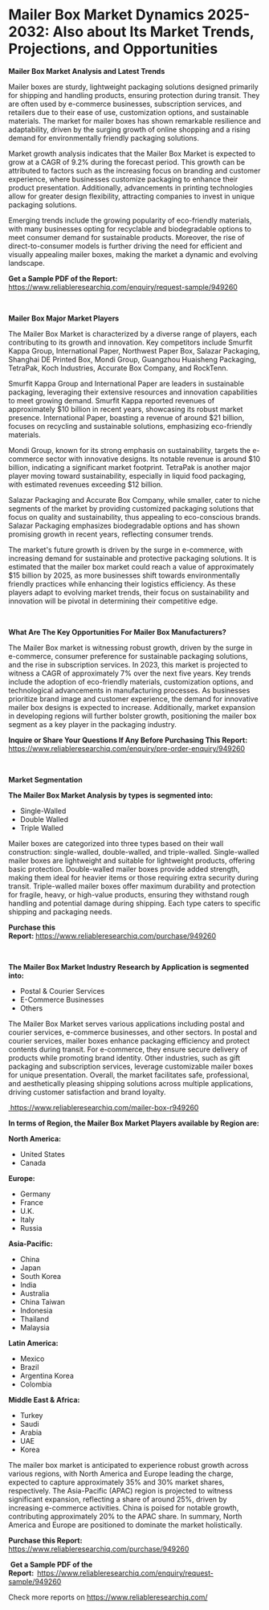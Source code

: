 <p><h1>Mailer Box Market Dynamics 2025-2032: Also about Its Market Trends, Projections, and Opportunities</h1></p><p><strong>Mailer Box Market Analysis and Latest Trends</strong></p>
<p><p>Mailer boxes are sturdy, lightweight packaging solutions designed primarily for shipping and handling products, ensuring protection during transit. They are often used by e-commerce businesses, subscription services, and retailers due to their ease of use, customization options, and sustainable materials. The market for mailer boxes has shown remarkable resilience and adaptability, driven by the surging growth of online shopping and a rising demand for environmentally friendly packaging solutions.</p><p>Market growth analysis indicates that the Mailer Box Market is expected to grow at a CAGR of 9.2% during the forecast period. This growth can be attributed to factors such as the increasing focus on branding and customer experience, where businesses customize packaging to enhance their product presentation. Additionally, advancements in printing technologies allow for greater design flexibility, attracting companies to invest in unique packaging solutions. </p><p>Emerging trends include the growing popularity of eco-friendly materials, with many businesses opting for recyclable and biodegradable options to meet consumer demand for sustainable products. Moreover, the rise of direct-to-consumer models is further driving the need for efficient and visually appealing mailer boxes, making the market a dynamic and evolving landscape.</p></p>
<p><strong>Get a Sample PDF of the Report:&nbsp;</strong> <a href="https://www.reliableresearchiq.com/enquiry/request-sample/949260?utm_campaign=2752&utm_medium=2&utm_source=Github&utm_content=ia&utm_term=10042025&utm_id=mailer-box">https://www.reliableresearchiq.com/enquiry/request-sample/949260</a></p>
<p>&nbsp;</p>
<p><strong>Mailer Box Major Market Players</strong></p>
<p><p>The Mailer Box Market is characterized by a diverse range of players, each contributing to its growth and innovation. Key competitors include Smurfit Kappa Group, International Paper, Northwest Paper Box, Salazar Packaging, Shanghai DE Printed Box, Mondi Group, Guangzhou Huaisheng Packaging, TetraPak, Koch Industries, Accurate Box Company, and RockTenn.</p><p>Smurfit Kappa Group and International Paper are leaders in sustainable packaging, leveraging their extensive resources and innovation capabilities to meet growing demand. Smurfit Kappa reported revenues of approximately $10 billion in recent years, showcasing its robust market presence. International Paper, boasting a revenue of around $21 billion, focuses on recycling and sustainable solutions, emphasizing eco-friendly materials.</p><p>Mondi Group, known for its strong emphasis on sustainability, targets the e-commerce sector with innovative designs. Its notable revenue is around $10 billion, indicating a significant market footprint. TetraPak is another major player moving toward sustainability, especially in liquid food packaging, with estimated revenues exceeding $12 billion.</p><p>Salazar Packaging and Accurate Box Company, while smaller, cater to niche segments of the market by providing customized packaging solutions that focus on quality and sustainability, thus appealing to eco-conscious brands. Salazar Packaging emphasizes biodegradable options and has shown promising growth in recent years, reflecting consumer trends.</p><p>The market's future growth is driven by the surge in e-commerce, with increasing demand for sustainable and protective packaging solutions. It is estimated that the mailer box market could reach a value of approximately $15 billion by 2025, as more businesses shift towards environmentally friendly practices while enhancing their logistics efficiency. As these players adapt to evolving market trends, their focus on sustainability and innovation will be pivotal in determining their competitive edge.</p></p>
<p>&nbsp;</p>
<p><strong>What Are The Key Opportunities For Mailer Box Manufacturers?</strong></p>
<p><p>The Mailer Box market is witnessing robust growth, driven by the surge in e-commerce, consumer preference for sustainable packaging solutions, and the rise in subscription services. In 2023, this market is projected to witness a CAGR of approximately 7% over the next five years. Key trends include the adoption of eco-friendly materials, customization options, and technological advancements in manufacturing processes. As businesses prioritize brand image and customer experience, the demand for innovative mailer box designs is expected to increase. Additionally, market expansion in developing regions will further bolster growth, positioning the mailer box segment as a key player in the packaging industry.</p></p>
<p><strong>Inquire or Share Your Questions If Any Before Purchasing This Report:</strong> <a href="https://www.reliableresearchiq.com/enquiry/pre-order-enquiry/949260?utm_campaign=2752&utm_medium=2&utm_source=Github&utm_content=ia&utm_term=10042025&utm_id=mailer-box">https://www.reliableresearchiq.com/enquiry/pre-order-enquiry/949260</a></p>
<p>&nbsp;</p>
<p><strong>Market Segmentation</strong></p>
<p><strong>The Mailer Box Market Analysis by types is segmented into:</strong></p>
<p><ul><li>Single-Walled</li><li>Double Walled</li><li>Triple Walled</li></ul></p>
<p><p>Mailer boxes are categorized into three types based on their wall construction: single-walled, double-walled, and triple-walled. Single-walled mailer boxes are lightweight and suitable for lightweight products, offering basic protection. Double-walled mailer boxes provide added strength, making them ideal for heavier items or those requiring extra security during transit. Triple-walled mailer boxes offer maximum durability and protection for fragile, heavy, or high-value products, ensuring they withstand rough handling and potential damage during shipping. Each type caters to specific shipping and packaging needs.</p></p>
<p><strong>Purchase this Report:&nbsp;</strong><a href="https://www.reliableresearchiq.com/purchase/949260?utm_campaign=2752&utm_medium=2&utm_source=Github&utm_content=ia&utm_term=10042025&utm_id=mailer-box">https://www.reliableresearchiq.com/purchase/949260</a></p>
<p>&nbsp;</p>
<p><strong>The Mailer Box Market Industry Research by Application is segmented into:</strong></p>
<p><ul><li>Postal & Courier Services</li><li>E-Commerce Businesses</li><li>Others</li></ul></p>
<p><p>The Mailer Box Market serves various applications including postal and courier services, e-commerce businesses, and other sectors. In postal and courier services, mailer boxes enhance packaging efficiency and protect contents during transit. For e-commerce, they ensure secure delivery of products while promoting brand identity. Other industries, such as gift packaging and subscription services, leverage customizable mailer boxes for unique presentation. Overall, the market facilitates safe, professional, and aesthetically pleasing shipping solutions across multiple applications, driving customer satisfaction and brand loyalty.</p></p>
<p><a href="https://www.reliableresearchiq.com/mailer-box-r949260?utm_campaign=2752&utm_medium=2&utm_source=Github&utm_content=ia&utm_term=10042025&utm_id=mailer-box">&nbsp;https://www.reliableresearchiq.com/mailer-box-r949260</a></p>
<p><strong>In terms of Region, the Mailer Box Market Players available by Region are:</strong></p>
<p>
    <p> <strong> North America: </strong>
        <ul>
            <li>United States</li>
            <li>Canada</li>
        </ul>
        </p> 
    <p> <strong> Europe: </strong>
        <ul>
            <li>Germany</li>
            <li>France</li>
            <li>U.K.</li>
            <li>Italy</li>
            <li>Russia</li>
        </ul>
        </p> 
    <p> <strong> Asia-Pacific: </strong>
        <ul>
            <li>China</li>
            <li>Japan</li>
            <li>South Korea</li>
            <li>India</li>
            <li>Australia</li>
            <li>China Taiwan</li>
            <li>Indonesia</li>
            <li>Thailand</li>
            <li>Malaysia</li>
        </ul>
        </p> 
    <p> <strong> Latin America: </strong>
        <ul>
            <li>Mexico</li>
            <li>Brazil</li>
            <li>Argentina Korea</li>
            <li>Colombia</li>
        </ul>
        </p> 
    <p> <strong> Middle East & Africa: </strong>
        <ul>
            <li>Turkey</li>
            <li>Saudi</li>
            <li>Arabia</li>
            <li>UAE</li>
            <li>Korea</li>
        </ul>
    </p>
    </p>
<p><p>The mailer box market is anticipated to experience robust growth across various regions, with North America and Europe leading the charge, expected to capture approximately 35% and 30% market shares, respectively. The Asia-Pacific (APAC) region is projected to witness significant expansion, reflecting a share of around 25%, driven by increasing e-commerce activities. China is poised for notable growth, contributing approximately 20% to the APAC share. In summary, North America and Europe are positioned to dominate the market holistically.</p></p>
<p><strong>Purchase this Report: </strong><a href="https://www.reliableresearchiq.com/purchase/949260?utm_campaign=2752&utm_medium=2&utm_source=Github&utm_content=ia&utm_term=10042025&utm_id=mailer-box">https://www.reliableresearchiq.com/purchase/949260</a></p>
<p>&nbsp;<strong>Get a Sample PDF of the Report:&nbsp;&nbsp;</strong><a href="https://www.reliableresearchiq.com/enquiry/request-sample/949260?utm_campaign=2752&utm_medium=2&utm_source=Github&utm_content=ia&utm_term=10042025&utm_id=mailer-box">https://www.reliableresearchiq.com/enquiry/request-sample/949260</a></p>
<p><strong></strong></p>
<p>Check more reports on <a href="https://www.reliableresearchiq.com/?utm_campaign=2752&utm_medium=2&utm_source=Github&utm_content=ia&utm_term=10042025&utm_id=mailer-box">https://www.reliableresearchiq.com/</a></p>